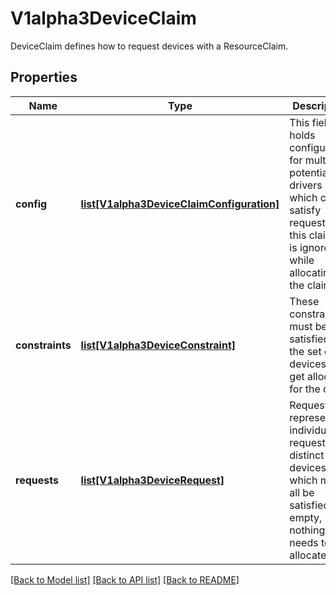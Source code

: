 # V1alpha3DeviceClaim

DeviceClaim defines how to request devices with a ResourceClaim.

## Properties
Name | Type | Description | Notes
------------ | ------------- | ------------- | -------------
**config** | [**list[V1alpha3DeviceClaimConfiguration]**](V1alpha3DeviceClaimConfiguration.md) | This field holds configuration for multiple potential drivers which could satisfy requests in this claim. It is ignored while allocating the claim. | [optional] 
**constraints** | [**list[V1alpha3DeviceConstraint]**](V1alpha3DeviceConstraint.md) | These constraints must be satisfied by the set of devices that get allocated for the claim. | [optional] 
**requests** | [**list[V1alpha3DeviceRequest]**](V1alpha3DeviceRequest.md) | Requests represent individual requests for distinct devices which must all be satisfied. If empty, nothing needs to be allocated. | [optional] 

[[Back to Model list]](../README.md#documentation-for-models) [[Back to API list]](../README.md#documentation-for-api-endpoints) [[Back to README]](../README.md)


